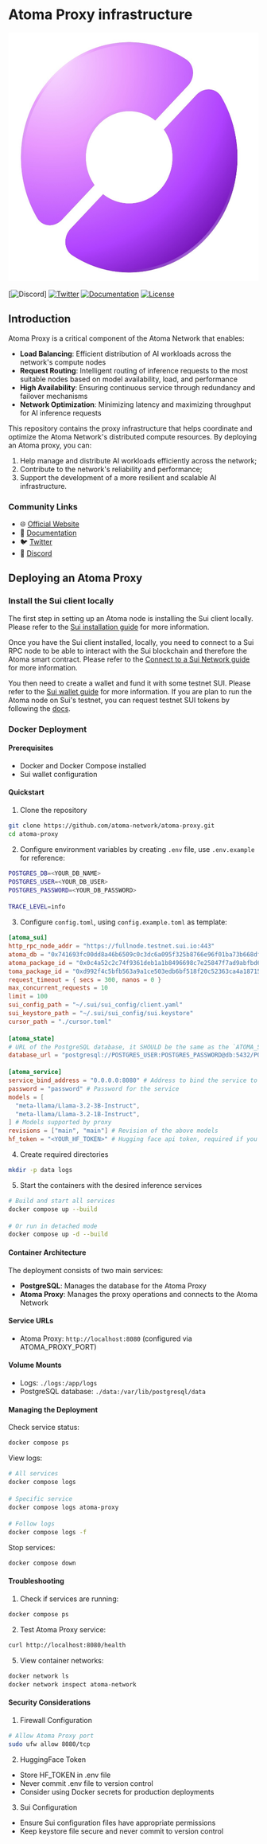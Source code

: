# Atoma Proxy infrastructure

<img src="https://github.com/atoma-network/atoma-node/blob/update-read-me/atoma-assets/atoma-pfp.jpg" alt="Logo" height="500"/>

[![Discord](https://img.shields.io/discord/1172593757586214964?label=Discord&logo=discord&logoColor=white)]
[![Twitter](https://img.shields.io/twitter/follow/Atoma_Network?style=social)](https://x.com/Atoma_Network)
[![Documentation](https://img.shields.io/badge/docs-gitbook-blue)](https://atoma.gitbook.io/atoma-docs)
[![License](https://img.shields.io/github/license/atoma-network/atoma-node)](LICENSE)

## Introduction

Atoma Proxy is a critical component of the Atoma Network that enables:

- **Load Balancing**: Efficient distribution of AI workloads across the network's compute nodes
- **Request Routing**: Intelligent routing of inference requests to the most suitable nodes based on model availability, load, and performance
- **High Availability**: Ensuring continuous service through redundancy and failover mechanisms
- **Network Optimization**: Minimizing latency and maximizing throughput for AI inference requests

This repository contains the proxy infrastructure that helps coordinate and optimize the Atoma Network's distributed compute resources. By deploying an Atoma proxy, you can:

1. Help manage and distribute AI workloads efficiently across the network;
2. Contribute to the network's reliability and performance;
3. Support the development of a more resilient and scalable AI infrastructure.

### Community Links

- 🌐 [Official Website](https://www.atoma.network)
- 📖 [Documentation](https://atoma.gitbook.io/atoma-docs)
- 🐦 [Twitter](https://x.com/Atoma_Network)
- 💬 [Discord](https://discord.com/channels/1172593757586214964/1258484557083054081)

## Deploying an Atoma Proxy

### Install the Sui client locally

The first step in setting up an Atoma node is installing the Sui client locally. Please refer to the [Sui installation guide](https://docs.sui.io/build/install) for more information.

Once you have the Sui client installed, locally, you need to connect to a Sui RPC node to be able to interact with the Sui blockchain and therefore the Atoma smart contract. Please refer to the [Connect to a Sui Network guide](https://docs.sui.io/guides/developer/getting-started/connect) for more information.

You then need to create a wallet and fund it with some testnet SUI. Please refer to the [Sui wallet guide](https://docs.sui.io/guides/developer/getting-started/get-address) for more information. If you are plan to run the Atoma node on Sui's testnet, you can request testnet SUI tokens by following the [docs](https://docs.sui.io/guides/developer/getting-started/get-coins).

### Docker Deployment

#### Prerequisites

- Docker and Docker Compose installed
- Sui wallet configuration

#### Quickstart

1. Clone the repository

```bash
git clone https://github.com/atoma-network/atoma-proxy.git
cd atoma-proxy
```

2. Configure environment variables by creating `.env` file, use `.env.example` for reference:

```bash
POSTGRES_DB=<YOUR_DB_NAME>
POSTGRES_USER=<YOUR_DB_USER>
POSTGRES_PASSWORD=<YOUR_DB_PASSWORD>

TRACE_LEVEL=info
```

3. Configure `config.toml`, using `config.example.toml` as template:

```toml
[atoma_sui]
http_rpc_node_addr = "https://fullnode.testnet.sui.io:443"                              # Current RPC node address for testnet
atoma_db = "0x741693fc00dd8a46b6509c0c3dc6a095f325b8766e96f01ba73b668df218f859"         # Current ATOMA DB object ID for testnet
atoma_package_id = "0x0c4a52c2c74f9361deb1a1b8496698c7e25847f7ad9abfbd6f8c511e508c62a0" # Current ATOMA package ID for testnet
toma_package_id = "0xd992f4c5bfb563a9a1ce503edb6bf518f20c52363ca4a18715f251eb2bdae3e0"  # Current TOMA package ID for testnet
request_timeout = { secs = 300, nanos = 0 }                                             # Some reference value
max_concurrent_requests = 10                                                            # Some reference value
limit = 100                                                                             # Some reference value
sui_config_path = "~/.sui/sui_config/client.yaml"                                       # Path to the Sui client configuration file, by default (on Linux, or MacOS)
sui_keystore_path = "~/.sui/sui_config/sui.keystore"                                    # Path to the Sui keystore file, by default (on Linux, or MacOS)
cursor_path = "./cursor.toml"

[atoma_state]
# URL of the PostgreSQL database, it SHOULD be the same as the `ATOMA_STATE_DATABASE_URL` variable value in the .env file
database_url = "postgresql://POSTGRES_USER:POSTGRES_PASSWORD@db:5432/POSTGRES_DB"

[atoma_service]
service_bind_address = "0.0.0.0:8080" # Address to bind the service to
password = "password" # Password for the service
models = [
  "meta-llama/Llama-3.2-3B-Instruct",
  "meta-llama/Llama-3.2-1B-Instruct",
] # Models supported by proxy
revisions = ["main", "main"] # Revision of the above models
hf_token = "<YOUR_HF_TOKEN>" # Hugging face api token, required if you want to access a gated model
```

4. Create required directories

```bash
mkdir -p data logs
```

5. Start the containers with the desired inference services

```bash
# Build and start all services
docker compose up --build

# Or run in detached mode
docker compose up -d --build
```

#### Container Architecture

The deployment consists of two main services:

- **PostgreSQL**: Manages the database for the Atoma Proxy
- **Atoma Proxy**: Manages the proxy operations and connects to the Atoma Network

#### Service URLs

- Atoma Proxy: `http://localhost:8080` (configured via ATOMA_PROXY_PORT)

#### Volume Mounts

- Logs: `./logs:/app/logs`
- PostgreSQL database: `./data:/var/lib/postgresql/data`

#### Managing the Deployment

Check service status:

```bash
docker compose ps
```

View logs:

```bash
# All services
docker compose logs

# Specific service
docker compose logs atoma-proxy

# Follow logs
docker compose logs -f
```

Stop services:

```bash
docker compose down
```

#### Troubleshooting

1. Check if services are running:

```bash
docker compose ps
```

2. Test Atoma Proxy service:

```bash
curl http://localhost:8080/health
```

5. View container networks:

```bash
docker network ls
docker network inspect atoma-network
```

#### Security Considerations

1. Firewall Configuration

```bash
# Allow Atoma Proxy port
sudo ufw allow 8080/tcp
```

2. HuggingFace Token

- Store HF_TOKEN in .env file
- Never commit .env file to version control
- Consider using Docker secrets for production deployments

3. Sui Configuration

- Ensure Sui configuration files have appropriate permissions
- Keep keystore file secure and never commit to version control

